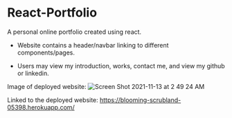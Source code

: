 # React-Portfolio

A personal online portfolio created using react.

- Website contains a header/navbar linking to different components/pages.

- Users may view my introduction, works, contact me, and view my github or linkedin.

Image of deployed website:
![Screen Shot 2021-11-13 at 2 49 24 AM](https://user-images.githubusercontent.com/84701751/141610773-23b5df6f-4606-4761-b308-ec2eb6997f41.png)




Linked to the deployed website:
https://blooming-scrubland-05398.herokuapp.com/
